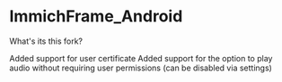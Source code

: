 # ImmichFrame_Android


What's its this fork?

Added support for user certificate
Added support for the option to play audio without requiring user permissions (can be disabled via settings)
